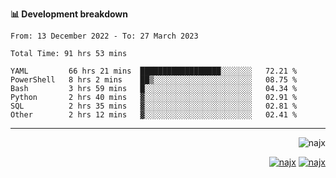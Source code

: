 <b>📊 Development breakdown</b>
<!--START_SECTION:waka-->

```text
From: 13 December 2022 - To: 27 March 2023

Total Time: 91 hrs 53 mins

YAML         66 hrs 21 mins  ██████████████████░░░░░░░   72.21 %
PowerShell   8 hrs 2 mins    ██▒░░░░░░░░░░░░░░░░░░░░░░   08.75 %
Bash         3 hrs 59 mins   █░░░░░░░░░░░░░░░░░░░░░░░░   04.34 %
Python       2 hrs 40 mins   ▓░░░░░░░░░░░░░░░░░░░░░░░░   02.91 %
SQL          2 hrs 35 mins   ▓░░░░░░░░░░░░░░░░░░░░░░░░   02.81 %
Other        2 hrs 12 mins   ▓░░░░░░░░░░░░░░░░░░░░░░░░   02.41 %
```

<!--END_SECTION:waka-->
-----
<p align="right">
  <img src="https://komarev.com/ghpvc/?username=najx&label=GitHub%20Profile%20Views&color=yellow&style=flat" alt="najx" />
</p align="center">
<p align="right">
  <a href="https://www.linkedin.com/in/abdx"><img src="https://img.shields.io/badge/LinkedIn--_.svg?style=social&logo=linkedin" alt="najx"></a>
  <a href="https://stackoverflow.com/users/19588110/najim-abdelmoula"><img src="https://img.shields.io/badge/Stack Overflow--_.svg?style=social&logo=stackoverflow" alt="najx"></a>
</p align="center">
